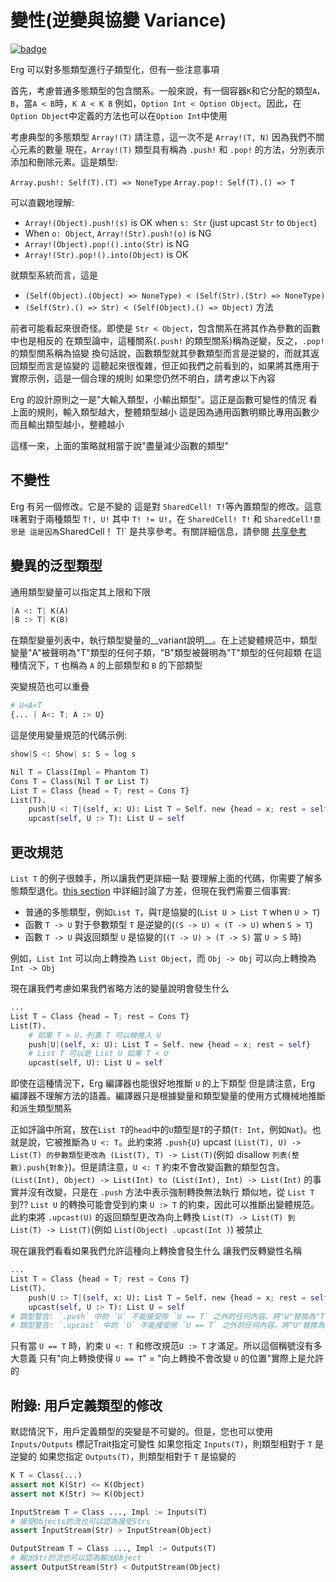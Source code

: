 # 變性(逆變與協變 Variance)

[![badge](https://img.shields.io/endpoint.svg?url=https%3A%2F%2Fgezf7g7pd5.execute-api.ap-northeast-1.amazonaws.com%2Fdefault%2Fsource_up_to_date%3Fowner%3Derg-lang%26repos%3Derg%26ref%3Dmain%26path%3Ddoc/EN/syntax/type/advanced/variance.md%26commit_hash%3Df4fb25b4004bdfa96d2149fac8c4e40b84e8a45f)](https://gezf7g7pd5.execute-api.ap-northeast-1.amazonaws.com/default/source_up_to_date?owner=erg-lang&repos=erg&ref=main&path=doc/EN/syntax/type/advanced/variance.md&commit_hash=f4fb25b4004bdfa96d2149fac8c4e40b84e8a45f)

Erg 可以對多態類型進行子類型化，但有一些注意事項

首先，考慮普通多態類型的包含關系。一般來說，有一個容器`K`和它分配的類型`A，B`，當`A < B`時，`K A < K B`
例如，`Option Int < Option Object`。因此，在`Option Object`中定義的方法也可以在`Option Int`中使用

考慮典型的多態類型 `Array!(T)`
請注意，這一次不是 `Array!(T, N)` 因為我們不關心元素的數量
現在，`Array!(T)` 類型具有稱為 `.push!` 和 `.pop!` 的方法，分別表示添加和刪除元素。這是類型: 

`Array.push!: Self(T).(T) => NoneType`
`Array.pop!: Self(T).() => T`

可以直觀地理解:

* `Array!(Object).push!(s)` is OK when `s: Str` (just upcast `Str` to `Object`)
* When `o: Object`, `Array!(Str).push!(o)` is NG
* `Array!(Object).pop!().into(Str)` is NG
* `Array!(Str).pop!().into(Object)` is OK

就類型系統而言，這是

* `(Self(Object).(Object) => NoneType) < (Self(Str).(Str) => NoneType)`
* `(Self(Str).() => Str) < (Self(Object).() => Object)`
方法

前者可能看起來很奇怪。即使是 `Str < Object`，包含關系在將其作為參數的函數中也是相反的
在類型論中，這種關系(`.push!` 的類型關系)稱為逆變，反之，`.pop!` 的類型關系稱為協變
換句話說，函數類型就其參數類型而言是逆變的，而就其返回類型而言是協變的
這聽起來很復雜，但正如我們之前看到的，如果將其應用于實際示例，這是一個合理的規則
如果您仍然不明白，請考慮以下內容

Erg 的設計原則之一是"大輸入類型，小輸出類型"。這正是函數可變性的情況
看上面的規則，輸入類型越大，整體類型越小
這是因為通用函數明顯比專用函數少
而且輸出類型越小，整體越小

這樣一來，上面的策略就相當于說"盡量減少函數的類型"

## 不變性

Erg 有另一個修改。它是不變的
這是對 `SharedCell! T!`等內置類型的修改。這意味著對于兩種類型 `T!, U!` 其中 `T! != U!`，在 `SharedCell! T!` 和 `SharedCell!意思是
這是因為`SharedCell！ T!` 是共享參考。有關詳細信息，請參閱 [共享參考](shared.md)

## 變異的泛型類型

通用類型變量可以指定其上限和下限

```python
|A <: T| K(A)
|B :> T| K(B)
```

在類型變量列表中，執行類型變量的__variant說明__。在上述變體規范中，類型變量"A"被聲明為"T"類型的任何子類，"B"類型被聲明為"T"類型的任何超類
在這種情況下，`T` 也稱為 `A` 的上部類型和 `B` 的下部類型

突變規范也可以重疊

```python
# U<A<T
{... | A<: T; A :> U}
```

這是使用變量規范的代碼示例: 

```python
show|S <: Show| s: S = log s

Nil T = Class(Impl = Phantom T)
Cons T = Class(Nil T or List T)
List T = Class {head = T; rest = Cons T}
List(T).
    push|U <: T|(self, x: U): List T = Self. new {head = x; rest = self}
    upcast(self, U :> T): List U = self
```

## 更改規范

`List T` 的例子很棘手，所以讓我們更詳細一點
要理解上面的代碼，你需要了解多態類型退化。[this section](./variance.md) 中詳細討論了方差，但現在我們需要三個事實: 

* 普通的多態類型，例如`List T`，與`T`是協變的(`List U > List T` when `U > T`)
* 函數 `T -> U` 對于參數類型 `T` 是逆變的(`(S -> U) < (T -> U)` when `S > T`)
* 函數 `T -> U` 與返回類型 `U` 是協變的(`(T -> U) > (T -> S)` 當 `U > S` 時)

例如，`List Int` 可以向上轉換為 `List Object`，而 `Obj -> Obj` 可以向上轉換為 `Int -> Obj`

現在讓我們考慮如果我們省略方法的變量說明會發生什么

```python
...
List T = Class {head = T; rest = Cons T}
List(T).
    # 如果 T > U，列表 T 可以被推入 U
    push|U|(self, x: U): List T = Self. new {head = x; rest = self}
    # List T 可以是 List U 如果 T < U
    upcast(self, U): List U = self
```

即使在這種情況下，Erg 編譯器也能很好地推斷 `U` 的上下類型
但是請注意，Erg 編譯器不理解方法的語義。編譯器只是根據變量和類型變量的使用方式機械地推斷和派生類型關系

正如評論中所寫，放在`List T`的`head`中的`U`類型是`T`的子類(`T: Int`，例如`Nat`)。也就是說，它被推斷為 `U <: T`。此約束將 `.push{U}` upcast `(List(T), U) -> List(T) 的參數類型更改為 (List(T), T) -> List(T)`(例如 disallow `列表(整數).push{對象}`)。但是請注意，`U <: T` 約束不會改變函數的類型包含。`(List(Int), Object) -> List(Int) to (List(Int), Int) -> List(Int)` 的事實并沒有改變，只是在 `.push` 方法中表示強制轉換無法執行
類似地，從 `List T` 到?? `List U` 的轉換可能會受到約束 `U :> T` 的約束，因此可以推斷出變體規范。此約束將 `.upcast(U)` 的返回類型更改為向上轉換 `List(T) -> List(T) 到 List(T) -> List(T)`(例如 `List(Object) .upcast(Int )`) 被禁止

現在讓我們看看如果我們允許這種向上轉換會發生什么
讓我們反轉變性名稱

```python
...
List T = Class {head = T; rest = Cons T}
List(T).
    push|U :> T|(self, x: U): List T = Self. new {head = x; rest = self}
    upcast(self, U :> T): List U = self
# 類型警告: `.push` 中的 `U` 不能接受除 `U == T` 之外的任何內容。將"U"替換為"T"
# 類型警告: `.upcast` 中的 `U` 不能接受除 `U == T` 之外的任何內容。將"U"替換為"T"
```

只有當 `U == T` 時，約束 `U <: T` 和修改規范`U :> T` 才滿足。所以這個稱號沒有多大意義
只有"向上轉換使得 `U == T`" = "向上轉換不會改變 `U` 的位置"實際上是允許的

## 附錄: 用戶定義類型的修改

默認情況下，用戶定義類型的突變是不可變的。但是，您也可以使用 `Inputs/Outputs` 標記Trait指定可變性
如果您指定 `Inputs(T)`，則類型相對于 `T` 是逆變的
如果您指定 `Outputs(T)`，則類型相對于 `T` 是協變的

```python
K T = Class(...)
assert not K(Str) <= K(Object)
assert not K(Str) >= K(Object)

InputStream T = Class ..., Impl := Inputs(T)
# 接受Objects的流也可以認為接受Strs
assert InputStream(Str) > InputStream(Object)

OutputStream T = Class ..., Impl := Outputs(T)
# 輸出Str的流也可以認為輸出Object
assert OutputStream(Str) < OutputStream(Object)
```